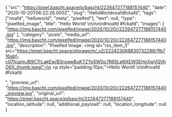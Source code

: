 {
  "src": "https://pixel.bascht.space/p/bascht/222647277188157440",
  "date": "2020-10-20T06:22:26.000Z",
  "slug": "HelloWorldnoafdfckafd",
  "tags": ["noafd", "helloworld", "meta", "pixelfed"],
  "text": null,
  "type": "pixelfed_image",
  "title": "Hello World! \n\n\n\n#noafd #fckafd",
  "images": [
    "https://img.bascht.com/pixelfed/image/2020/10/20//222647277188157440.jpg"
  ],
  "category": "posts",
  "media_url": "https://img.bascht.com/pixelfed/image/2020/10/20//222647277188157440.jpg",
  "description": "Pixelfed Image: <img id=\"rss_item_3\" src=\"https://pixel.bascht.space/storage/m/_v2/222423068830732288/1fb716abf-c07fca/mJB9C7rLakEw/B3nxawBuKTZYo5WSp7R65LeNXEW0EHxXwVQVhO6X_thumb.jpeg\">\n            <p style=\"padding:10px;\">Hello World! \n\n#noafd #fckafd</p>",
  "preview_url": "https://img.bascht.com/pixelfed/image/2020/10/20//222647277188157440_preview.jpg",
  "original_url": "https://pixel.bascht.space/p/bascht/222647277188157440",
  "location_latitude": null,
  "additional_payload": null,
  "location_longitude": null
}
